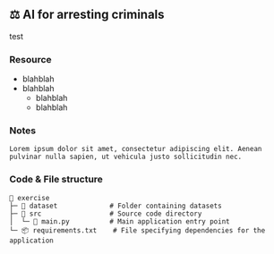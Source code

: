 <h2 id="anomaly-detection">
    ⚖️ AI for arresting criminals
</h2>
test

### Resource

<ul>
  <li>blahblah</li>
  <li>blahblah
    <ul>
      <li>blahblah</li>
      <li>blahblah</li>
    </ul>
  </li>
</ul>

### Notes

```plaintext
Lorem ipsum dolor sit amet, consectetur adipiscing elit. Aenean pulvinar nulla sapien, ut vehicula justo sollicitudin nec.
```

### Code & File structure

```plaintext
📂 exercise
├─ 📂 dataset             # Folder containing datasets
├─ 📂 src                 # Source code directory
│  └─ 📄 main.py          # Main application entry point
└─ 📦 requirements.txt    # File specifying dependencies for the application

```
